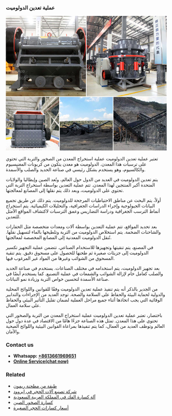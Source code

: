 <h3>عملية تعدين الدولوميت</h3><img src='1701852518.jpg' alt=''><p>تعتبر عملية تعدين الدولوميت عملية استخراج المعدن من الصخور والتربة التي تحتوي على ترسبات هذا المعدن. الدولوميت هو معدن يتكون من كربونات المغنيسيوم والكالسيوم، وهو يستخدم بشكل رئيسي في صناعة الحديد والصلب والأسمدة.</p><p>يتم تعدين الدولوميت في العديد من الدول حول العالم، وتُعد الصين وإيطاليا والولايات المتحدة أكبر المنتجين لهذا المعدن. تتم عملية التعدين بواسطة استخراج التربة التي تحتوي على الدولوميت، وبعد ذلك يتم نقلها إلى المصانع لمعالجتها.</p><p>أولاً، يتم البحث عن مناطق الاحتياطيات المرجحة للدولوميت. يتم ذلك عن طريق تجميع البيانات الجيولوجية وإجراء الدراسات الجغرافية، والتحليلات الكيميائية. يتم استخراج أنماط الترسب الجغرافية ودراسة التضاريس وعمق الترسبات لاكتشاف المواقع الأمثل للتعدين.</p><p>بعد تحديد المواقع، تتم عملية التعدين بواسطة آلات ومعدات متخصصة مثل الحفارات والشاحنات الضخمة. يتم استخلاص الدولوميت من التربة وتلطيخها بالماء لتسهيل نقلها. تُنقل الدولوميت المعدنية إلى المصانع المخصصة لمعالجتها.</p><p>في المصنع، يتم تنقيتها وتجهيزها للاستخدام الصناعي. تتضمن عملية التجهيز تكسير الدولوميت إلى جزيئات صغيرة ثم طحنها للحصول على مسحوق دقيق. يتم تنقية المسحوق من الشوائب وغيرها من المواد غير المرغوب فيها.</p><p>بعد تجهيز الدولوميت، يتم استخدامه في مختلف الصناعات. يستخدم في صناعة الحديد والصلب كعامل خام لإزالة الشوائب والشمعات في عملية التصنيع. كما يستخدم أيضًا في صناعة الأسمدة لتحسين خواص التربة وزيادة نمو النباتات.</p><p>من الجدير بالذكر أنه يتم تنفيذ عملية تعدين الدولوميت وفقًا للقوانين واللوائح المحلية والدولية لحماية البيئة والحفاظ على السلامة والصحة. توجد العديد من الإجراءات والتدابير الوقائية التي يجب اتخاذها أثناء جميع مراحل العملية لضمان تقليل التأثير البيئي والحفاظ على سلامة العمال.</p><p>باختصار، تعتبر عملية تعدين الدولوميت عملية استخراج المعدن من التربة والصخور التي تحتوي على هذا المعدن. تمثل هذه الصناعة جزءًا هامًا من الاقتصاد في عدة دول حول العالم وتوظف العديد من العمال، كما يتم تنفيذها بمراعاة القوانين البيئية واللوائح الصحية والأمان.</p><h3>Contact us</h3><ul><li><strong>Whatsapp:&nbsp;<a href="https://wa.me/8613661969651">+8613661969651</a></strong></li><li><a href="https://swt.shibang-china.com/?git&amp;zhl&amp;عملية تعدين الدولوميت"><strong>Online Service(chat now)</strong></a></li></ul><h3>Related</h3><ul><li><a href='طبقة من مطحنة ريمون.md'>طبقة من مطحنة ريمون</a></li><li><a href='شركة تصنيع آلات الحجر في إيروود.md'>شركة تصنيع آلات الحجر في إيروود</a></li><li><a href='آلة كسارة الفك في المملكة العربية السعودية.md'>آلة كسارة الفك في المملكة العربية السعودية</a></li><li><a href='كسارة الصخور الصين.md'>كسارة الصخور الصين</a></li><li><a href='أسعار كسارات الحجر الصغيرة.md'>أسعار كسارات الحجر الصغيرة</a></li></ul>
